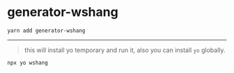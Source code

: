 # generator-wshang

```
yarn add generator-wshang
```
---
> this will install yo temporary and run it, also you can install `yo` globally.
```
npx yo wshang
```
